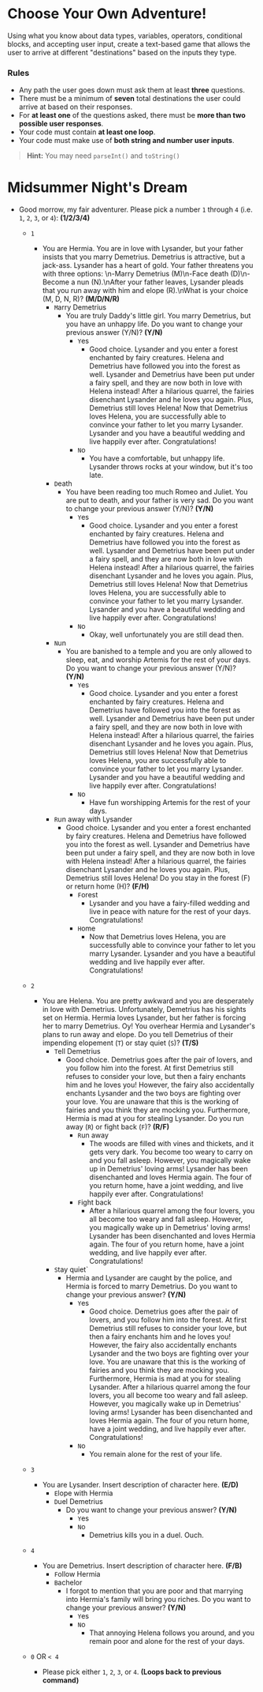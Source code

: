 # Choose Your Own Adventure!

Using what you know about data types, variables, operators, conditional blocks, and accepting user input, create a text-based game that allows the user to arrive at different "destinations" based on the inputs they type.

### Rules
* Any path the user goes down must ask them at least **three** questions.
* There must be a minimum of **seven** total destinations the user could arrive at based on their responses.
* For **at least one** of the questions asked, there must be **more than two possible user responses**.
* Your code must contain **at least one loop**.
* Your code must make use of **both string and number user inputs**.
> **Hint:** You may need `parseInt()` and `toString()`

# Midsummer Night's Dream

* Good morrow, my fair adventurer. Please pick a number `1` through `4` (i.e. `1`, `2`, `3`, or `4`): **(1/2/3/4)**
    * `1`
      * You are Hermia. You are in love with Lysander, but your father insists that you marry Demetrius. Demetrius is attractive, but a jack-ass. Lysander has a heart of gold. Your father threatens you with three options: \n-Marry Demetrius (M)\n-Face death (D)\n-Become a nun (N).\nAfter your father leaves, Lysander pleads that you run away with him and elope (R).\nWhat is your choice (M, D, N, R)?  **(M/D/N/R)**
          * `M`arry Demetrius
              * You are truly Daddy's little girl. You marry Demetrius, but you have an unhappy life. Do you want to change your previous answer (Y/N)? **(Y/N)**
                  * `Y`es
                      * Good choice. Lysander and you enter a forest enchanted by fairy creatures. Helena and Demetrius have followed you into the forest as well. Lysander and Demetrius have been put under a fairy spell, and they are now both in love with Helena instead! After a hilarious quarrel, the fairies disenchant Lysander and he loves you again. Plus, Demetrius still loves Helena! Now that Demetrius loves Helena, you are successfully able to convince your father to let you marry Lysander. Lysander and you have a beautiful wedding and live happily ever after. Congratulations!
                  * `N`o
                      * You have a comfortable, but unhappy life. Lysander throws rocks at your window, but it's too late.
          * `D`eath
              * You have been reading too much Romeo and Juliet. You are put to death, and your father is very sad. Do you want to change your previous answer (Y/N)? **(Y/N)**
                  * `Y`es
                      * Good choice. Lysander and you enter a forest enchanted by fairy creatures. Helena and Demetrius have followed you into the forest as well. Lysander and Demetrius have been put under a fairy spell, and they are now both in love with Helena instead! After a hilarious quarrel, the fairies disenchant Lysander and he loves you again. Plus, Demetrius still loves Helena! Now that Demetrius loves Helena, you are successfully able to convince your father to let you marry Lysander. Lysander and you have a beautiful wedding and live happily ever after. Congratulations!
                  * `N`o
                      * Okay, well unfortunately you are still dead then.
          * `N`un
              *  You are banished to a temple and you are only allowed to sleep, eat, and worship Artemis for the rest of your days. Do you want to change your previous answer (Y/N)? **(Y/N)**
                  * `Y`es
                      * Good choice. Lysander and you enter a forest enchanted by fairy creatures. Helena and Demetrius have followed you into the forest as well. Lysander and Demetrius have been put under a fairy spell, and they are now both in love with Helena instead! After a hilarious quarrel, the fairies disenchant Lysander and he loves you again. Plus, Demetrius still loves Helena! Now that Demetrius loves Helena, you are successfully able to convince your father to let you marry Lysander. Lysander and you have a beautiful wedding and live happily ever after. Congratulations!
                  * `N`o
                      * Have fun worshipping Artemis for the rest of your days.
          * `R`un away with Lysander
              * Good choice. Lysander and you enter a forest enchanted by fairy creatures. Helena and Demetrius have followed you into the forest as well. Lysander and Demetrius have been put under a fairy spell, and they are now both in love with Helena instead! After a hilarious quarrel, the fairies disenchant Lysander and he loves you again. Plus, Demetrius still loves Helena! Do you stay in the forest (F) or return home (H)? **(F/H)**
                  * `F`orest
                      * Lysander and you have a fairy-filled wedding and live in peace with nature for the rest of your days. Congratulations!
                  * `H`ome
                      * Now that Demetrius loves Helena, you are successfully able to convince your father to let you marry Lysander. Lysander and you have a beautiful wedding and live happily ever after. Congratulations!

    * `2`
      * You are Helena. You are pretty awkward and you are desperately in love with Demetrius. Unfortunately, Demetrius has his sights set on Hermia. Hermia loves Lysander, but her father is forcing her to marry Demetrius. Oy! You overhear Hermia and Lysander's plans to run away and elope. Do you tell Demetrius of their impending elopement (`T`) or stay quiet (`S`)? **(T/S)**
          * `T`ell Demetrius
              * Good choice. Demetrius goes after the pair of lovers, and you follow him into the forest. At first Demetrius still refuses to consider your love, but then a fairy enchants him and he loves you! However, the fairy also accidentally enchants Lysander and the two boys are fighting over your love. You are unaware that this is the working of fairies and you think they are mocking you. Furthermore, Hermia is mad at you for stealing Lysander. Do you run away (`R`) or fight back (`F`)? **(R/F)**
                  * `R`un away
                      * The woods are filled with vines and thickets, and it gets very dark. You become too weary to carry on and you fall asleep. However, you magically wake up in Demetrius' loving arms! Lysander has been disenchanted and loves Hermia again. The four of you return home, have a joint wedding, and live happily ever after. Congratulations!
                  * `F`ight back
                      * After a hilarious quarrel among the four lovers, you all become too weary and fall asleep. However, you magically wake up in Demetrius' loving arms! Lysander has been disenchanted and loves Hermia again. The four of you return home, have a joint wedding, and live happily ever after. Congratulations!
          * `S`tay quiet`
              * Hermia and Lysander are caught by the police, and Hermia is forced to marry Demetrius. Do you want to change your previous answer? **(Y/N)**
                  * `Y`es
                      * Good choice. Demetrius goes after the pair of lovers, and you follow him into the forest. At first Demetrius still refuses to consider your love, but then a fairy enchants him and he loves you! However, the fairy also accidentally enchants Lysander and the two boys are fighting over your love. You are unaware that this is the working of fairies and you think they are mocking you. Furthermore, Hermia is mad at you for stealing Lysander. After a hilarious quarrel among the four lovers, you all become too weary and fall asleep. However, you magically wake up in Demetrius' loving arms! Lysander has been disenchanted and loves Hermia again. The four of you return home, have a joint wedding, and live happily ever after. Congratulations!
                  * `N`o
                      * You remain alone for the rest of your life.

    * `3`
      * You are Lysander. Insert description of character here. **(E/D)**
          * `E`lope with Hermia
          * `D`uel Demetrius
              * Do you want to change your previous answer? **(Y/N)**
                  * `Y`es
                  * `N`o
                      * Demetrius kills you in a duel. Ouch.

    * `4`
      * You are Demetrius. Insert description of character here. **(F/B)**
          * `F`ollow Hermia
          * `B`achelor
              * I forgot to mention that you are poor and that marrying into Hermia's family will bring you riches. Do you want to change your previous answer? **(Y/N)**
                  * `Y`es
                  * `N`o
                      * That annoying Helena follows you around, and you remain poor and alone for the rest of your days.

    * `0` OR `< 4`
      * Please pick either `1`, `2`, `3`, or `4`. **(Loops back to previous command)**
